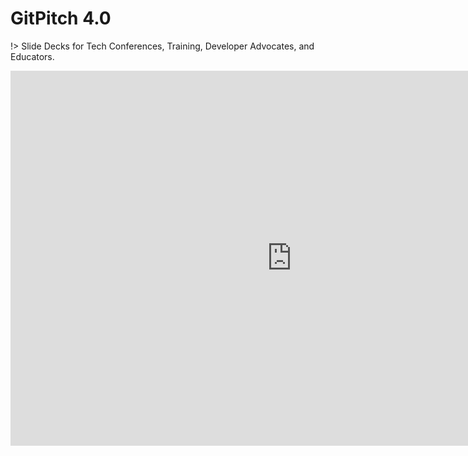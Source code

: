 # GitPitch 4.0

!> Slide Decks for Tech Conferences, Training, Developer Advocates, and Educators.

<iframe id="youtube" width="900" height="600" src="https://www.youtube.com/embed/MT88pCE291I" frameborder="0" allow="accelerometer; autoplay; encrypted-media; gyroscope; picture-in-picture" allowfullscreen></iframe>

